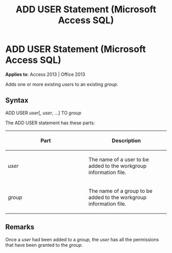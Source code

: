 ﻿---
title: ADD USER Statement (Microsoft Access SQL)
TOCTitle: ADD USER Statement (Microsoft Access SQL)
ms:assetid: 1feb631f-cb8c-14ae-6214-276f1faf1a55
ms:mtpsurl: https://msdn.microsoft.com/library/Ff845862(v=office.15)
ms:contentKeyID: 48543652
ms.date: 09/18/2015
mtps_version: v=office.15
---

# ADD USER Statement (Microsoft Access SQL)


**Applies to**: Access 2013 | Office 2013

Adds one or more existing *user*s to an existing *group*.

## Syntax

ADD USER *user*\[, *user*, …\] TO *group*

The ADD USER statement has these parts:

<table>
<colgroup>
<col style="width: 50%" />
<col style="width: 50%" />
</colgroup>
<thead>
<tr class="header">
<th><p>Part</p></th>
<th><p>Description</p></th>
</tr>
</thead>
<tbody>
<tr class="odd">
<td><p><em>user</em></p></td>
<td><p>The name of a user to be added to the workgroup information file.</p></td>
</tr>
<tr class="even">
<td><p><em>group</em></p></td>
<td><p>The name of a group to be added to the workgroup information file.</p></td>
</tr>
</tbody>
</table>


## Remarks

Once a *user* had been added to a *group,* the *user* has all the permissions that have been granted to the *group*.

